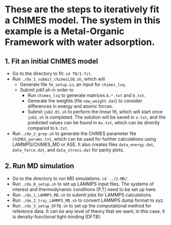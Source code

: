 # These are the steps to iteratively fit a ChIMES model. The system in this example is a Metal-Organic Framework with water adsorption.
## 1. Fit an initial ChIMES model
  * Go to the directory to fit: `cd T0/1-fit`.
  * Run `./do_1_submit_chimesLSQ.sh`, which will
    * Generate file `fm_setup.in`, an input for `chimes_lsq`.
    * Submit job1.sh in order to
      * Run `chimes_lsq` to generate matrices `A.*.txt` and `b.txt`.
      * Generate the weights (file `new_weight.dat`) to consider differences in energy and atomic forces.
      * Submit `job2.01.sh` to perform the linear fit, which will start once `job1.sh` is completed. The solution will be saved in `x.txt`, and the predicted values can be found in `Ax.txt`, which can be directly compared to `b.txt`.
  * Run `./do_2_grep.sh` to generate the ChIMES parameter file `ChIMES_params.txt`, which can be used for further calculations using LAMMPS/ChIMES_MD or ASE. It also creates files `data_energy.dat`, `data_force.dat`, and `data_stress.dat` for parity plots.  
## 2. Run MD simulation
 * Go to the directory to run MD simulations: `cd ../2-MD/`.
 * Run `./do_0_setup.sh` to set up LAMMPS input files. The systems of interest and thermodynamic conditions (P,T) need to be set up here.
 * Run `./do_1_LAMMPS_MD.sh` to submit jobs for LAMMPS calculations.
 * Run `./do_2_traj_LAMMPS_MD.sh` to convert LAMMPS dump format to xyz.
 * Run `./do_3_setup_DFTB.sh` to set up the computational method for reference data. It can be any level of theory that we want; in this case, it is density-functional tight-binding (DFTB).
